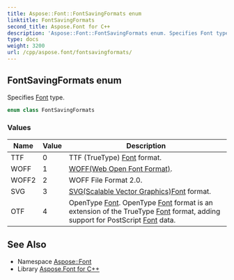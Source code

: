 ```yaml
---
title: Aspose::Font::FontSavingFormats enum
linktitle: FontSavingFormats
second_title: Aspose.Font for C++
description: 'Aspose::Font::FontSavingFormats enum. Specifies Font type in C++.'
type: docs
weight: 3200
url: /cpp/aspose.font/fontsavingformats/
---
```

## FontSavingFormats enum


Specifies [Font](../font/) type.

```cpp
enum class FontSavingFormats
```

### Values

| Name | Value | Description |
| --- | --- | --- |
| TTF | 0 | TTF (TrueType) [Font](../font/) format. |
| WOFF | 1 | [WOFF(Web Open Font Format)](./). |
| WOFF2 | 2 | WOFF File Format 2.0. |
| SVG | 3 | [SVG(Scalable Vector Graphics)](./)[Font](../font/) format. |
| OTF | 4 | OpenType [Font](../font/). OpenType [Font](../font/) format is an extension of the TrueType [Font](../font/) format, adding support for PostScript [Font](../font/) data. |

## See Also

* Namespace [Aspose::Font](../)
* Library [Aspose.Font for C++](../../)
